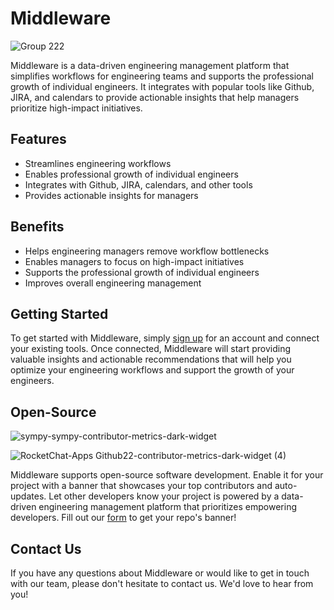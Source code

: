 # Middleware
![Group 222](https://user-images.githubusercontent.com/4587641/227535214-bc02302c-35d9-45bf-badd-f10968cedb2f.png)


Middleware is a data-driven engineering management platform that simplifies workflows for engineering teams and supports the professional growth of individual engineers. It integrates with popular tools like Github, JIRA, and calendars to provide actionable insights that help managers prioritize high-impact initiatives.

## Features
- Streamlines engineering workflows
- Enables professional growth of individual engineers
- Integrates with Github, JIRA, calendars, and other tools
- Provides actionable insights for managers

## Benefits
- Helps engineering managers remove workflow bottlenecks
- Enables managers to focus on high-impact initiatives
- Supports the professional growth of individual engineers
- Improves overall engineering management

## Getting Started
To get started with Middleware, simply [sign up](https://app.middlewarehq.com/) for an account and connect your existing tools. Once connected, Middleware will start providing valuable insights and actionable recommendations that will help you optimize your engineering workflows and support the growth of your engineers.

## Open-Source

![sympy-sympy-contributor-metrics-dark-widget](https://user-images.githubusercontent.com/4587641/227538491-277914f2-76c7-4eb6-938a-989443cab1c6.svg)

![RocketChat-Apps Github22-contributor-metrics-dark-widget (4)](https://user-images.githubusercontent.com/4587641/227538640-edd7dfb2-bf27-4add-85ed-665ef745d1e2.svg)

Middleware supports open-source software development. Enable it for your project with a banner that showcases your top contributors and auto-updates. Let other developers know your project is powered by a data-driven engineering management platform that prioritizes empowering developers. Fill out our [form](https://forms.gle/3PZBiYgG39v7jW6dA) to get your repo's banner!

## Contact Us
If you have any questions about Middleware or would like to get in touch with our team, please don't hesitate to contact us. We'd love to hear from you!




